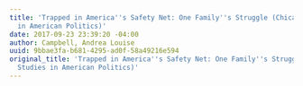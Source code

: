 ```yaml
---
title: 'Trapped in America''s Safety Net: One Family''s Struggle (Chicago Studies
  in American Politics)'
date: 2017-09-23 23:39:20 -04:00
author: Campbell, Andrea Louise
uuid: 9bbae3fa-b681-4295-ad0f-58a49216e594
original_title: 'Trapped in America''s Safety Net: One Family''s Struggle (Chicago
  Studies in American Politics)'
---
```



